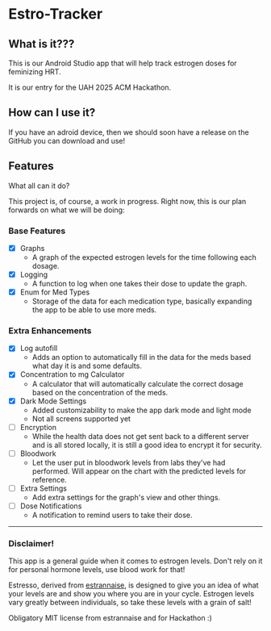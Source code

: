 # Estro-Tracker

## What is it???
This is our Android Studio app that will help track estrogen doses for feminizing HRT.

It is our entry for the UAH 2025 ACM Hackathon.

## How can I use it?
If you have an adroid device, then we should soon have a release on the GitHub you can download and use!

## Features
What all can it do? 

This project is, of course, a work in progress. 
Right now, this is our plan forwards on what we will be doing:

### Base Features
- [x] Graphs
  - A graph of the expected estrogen levels for the time following each dosage.
- [x] Logging
  - A function to log when one takes their dose to update the graph.
- [x] Enum for Med Types
  - Storage of the data for each medication type, basically expanding the app to be able to use more meds.

### Extra Enhancements
- [x] Log autofill
  - Adds an option to automatically fill in the data for the meds based what day it is and some defaults.
- [x] Concentration to mg Calculator
  - A calculator that will automatically calculate the correct dosage based on the concentration of the meds.
- [x] Dark Mode Settings
  - Added customizability to make the app dark mode and light mode
  - Not all screens supported yet
- [ ] Encryption
  - While the health data does not get sent back to a different server and is all stored locally, it is still a good idea to encrypt it for security.
- [ ] Bloodwork
  - Let the user put in bloodwork levels from labs they've had performed. Will appear on the chart with the predicted levels for reference.
- [ ] Extra Settings
  - Add extra settings for the graph's view and other things.
- [ ] Dose Notifications
  - A notification to remind users to take their dose.

---
### Disclaimer!
This app is a general guide when it comes to estrogen levels. Don't rely on it for personal hormone levels, use blood work for that!

Estresso, derived from [estrannaise](https://estrannai.se/), is designed to give you an idea of what your levels are and show you where you are in your cycle. Estrogen levels vary greatly between individuals, so take these levels with a grain of salt!

Obligatory MIT license from estrannaise and for Hackathon :)

